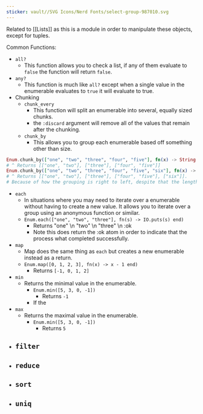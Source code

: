 ```yaml
---
sticker: vault//SVG Icons/Nerd Fonts/select-group-987010.svg
---
```

Related to [[Lists]] as this is a module in order to manipulate these objects, except for tuples. 

Common Functions: 
- `all?`
	- This function allows you to check a list, if any of them evaluate to `false` the function will return `false`.
- `any?`
	- This function is much like `all?` except when a single value in the enumerable evaluates to `true` it will evaluate to true. 
- Chunking
	- `chunk_every`
		- This function will split an enumerable into several, equally sized chunks. 
		- the `:discard` argument will remove all of the values that remain after the chunking. 
	- `chunk_by`
		- This allows you to group each enumerable based off something other than size. 
```elixir
Enum.chunk_by(["one", "two", "three", "four", "five"], fn(x) -> String.length(x) end)
# ^ Returns [["one", "two"], ["three"], ["four", "five"]]
Enum.chunk_by(["one", "two", "three", "four", "five", "six"], fn(x) -> String.length(x) end)
# ^ Returns [["one", "two"], ["three"], ["four", "five"], ["six"]]. 
# Because of how the grouping is right to left, despite that the length of "six" is like like "one" and "two" that means it will be in its own group. It's like a slider on a tape, putting a cut where it finds a difference. 
```
- `each`
	- In situations where you may need to iterate over a enumerable without having to create a new value. It allows you to iterate over a group using an anonymous function or similar. 
	- `Enum.each(["one", "two", "three"], fn(s) -> IO.puts(s) end)` 
		- Returns "one" \\n "two" \\n "three" \\n :ok
		- Note this does return the :ok atom in order to indicate that the process what completed successfully. 
- `map`
	- Map does the same thing as `each` but creates a new enumerable instead as a return. 
	- `Enum.map([0, 1, 2, 3], fn(x) -> x - 1 end)` 
		- Returns `[-1, 0, 1, 2]`
- `min`
	- Returns the minimal value in the enumerable. 
		- `Enum.min([5, 3, 0, -1])`
			- Returns `-1`
		- If the 
- `max`
	- Returns the maximal value in the enumerable. 
		- `Enum.min([5, 3, 0, -1])`
			- Returns `5`
- `filter`
	- 
- `reduce`
	- 
- `sort`
	- 
- `uniq`
	- 